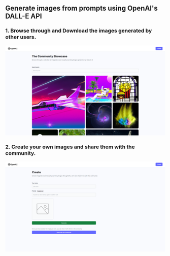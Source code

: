 ## Generate images from prompts using OpenAI's DALL-E API
### 1. Browse through and Download the images generated by other users.
![Browse](/readme/image1.png "Browse")
### 2. Create your own images and share them with the community.
![Browse](/readme/image2.png "Browse")